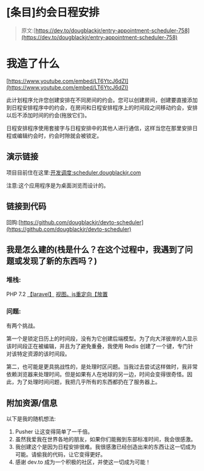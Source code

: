 # [条目]约会日程安排

> 原文:[https://dev.to/dougblackjr/entry-appointment-scheduler-758](https://dev.to/dougblackjr/entry-appointment-scheduler-758)

# 我造了什么

[https://www.youtube.com/embed/LT6YtcJ6dZI](https://www.youtube.com/embed/LT6YtcJ6dZI)

此计划程序允许您创建安排在不同房间的约会。您可以创建房间，创建要直接添加到日程安排程序中的约会，在房间和日程安排程序上的时间段之间移动约会，安排以后不添加时间的约会(拖放它们)。

日程安排程序使用套接字与日程安排中的其他人进行通信，这样当您在那里安排日程或编辑约会时，约会时隙就会被锁定。

## 演示链接

项目目前住在这里:[开发调度:scheduler.dougblackjr.com](http://scheduler.dougblackjr.com/)

注意:这个应用程序是为桌面浏览而设计的。

## 链接到代码

回购:[https://github.com/dougblackjr/devto-scheduler](https://github.com/dougblackjr/devto-scheduler)

## 我是怎么建的(栈是什么？在这个过程中，我遇到了问题或发现了新的东西吗？)

### 堆栈:

PHP 7.2
[【laravel】](https://laravel.com/)
[视图。js](https://vuejs.org/)[重定向](https://redis.io/)[【放置](https://pusher.com/)

### 问题:

有两个挑战。

第一个是锁定日历上的时间段，没有为它创建后端模型。为了向大洋彼岸的人显示该时间段正在被编辑，并且为了避免重叠，我使用 Redis 创建了一个键，专门针对该特定资源的该时间段。

第二，也可能是更具挑战性的，是处理时区问题。当我过去尝试这样做时，我非常依赖浏览器来处理时间。但是如果有人在地球的另一边，时间会变得很奇怪。因此，为了处理时间问题，我把几乎所有的东西都扔在了服务器上。

## 附加资源/信息

以下是我的随机想法:

1.  Pusher 让这变得简单了一千倍。
2.  虽然我爱我在世界各地的朋友，如果你们能搬到东部标准时间，我会很感激。
3.  我创建这个是因为日程安排很难。我很感激已经创造出来的东西让这一切成为可能。请偷我的代码，让它变得更好。
4.  感谢 dev.to 成为一个积极的社区，并使这一切成为可能！